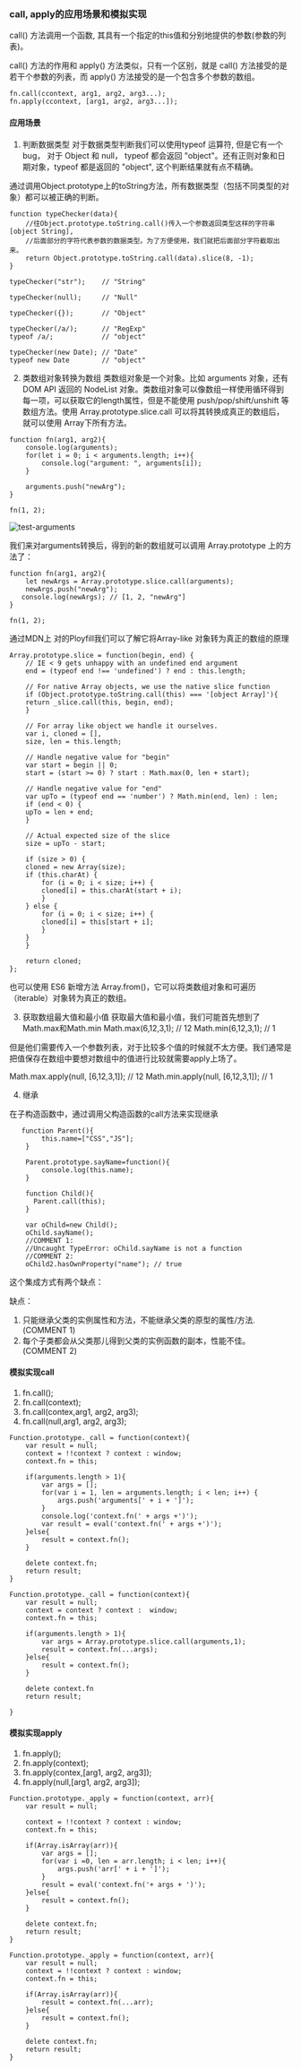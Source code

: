 ### call, apply的应用场景和模拟实现
call() 方法调用一个函数, 其具有一个指定的this值和分别地提供的参数(参数的列表)。

call() 方法的作用和 apply() 方法类似，只有一个区别，就是 call() 方法接受的是若干个参数的列表，而 apply() 方法接受的是一个包含多个参数的数组。

```
fn.call(ccontext, arg1, arg2, arg3...);
fn.apply(ccontext, [arg1, arg2, arg3...]);
```

#### 应用场景

1. 判断数据类型
对于数据类型判断我们可以使用typeof 运算符, 但是它有一个bug， 对于 Object 和 null， typeof 都会返回 "object"。还有正则对象和日期对象，typeof 都是返回的 "object", 这个判断结果就有点不精确。

通过调用Object.prototype上的toString方法，所有数据类型（包括不同类型的对象）都可以被正确的判断。
```
function typeChecker(data){
    //往Object.prototype.toString.call()传入一个参数返回类型这样的字符串[object String],
    //后面部分的字符代表参数的数据类型。为了方便使用，我们就把后面部分字符截取出来。
    return Object.prototype.toString.call(data).slice(8, -1);
}

typeChecker("str");    // "String"

typeChecker(null);     // "Null"

typeChecker({});       // "Object"

typeChecker(/a/);      // "RegExp"
typeof /a/;            // "object"

typeChecker(new Date); // "Date"
typeof new Date        // "object"
```

2. 类数组对象转换为数组
类数组对象是一个对象。比如 arguments 对象，还有DOM API 返回的 NodeList 对象。类数组对象可以像数组一样使用循环得到每一项，可以获取它的length属性，但是不能使用 push/pop/shift/unshift 等数组方法。使用 Array.prototype.slice.call 可以将其转换成真正的数组后，就可以使用 Array下所有方法。
```
function fn(arg1, arg2){
    console.log(arguments);
    for(let i = 0; i < arguments.length; i++){
        console.log("argument: ", arguments[i]);
    }

    arguments.push("newArg");
}

fn(1, 2);
```
![test-arguments](../image/知识点总结/call-apply的应用场景和模拟实现/test-arguments.png)


我们来对arguments转换后，得到的新的数组就可以调用 Array.prototype 上的方法了：
```
function fn(arg1, arg2){    
    let newArgs = Array.prototype.slice.call(arguments);
    newArgs.push("newArg");
   console.log(newArgs); // [1, 2, "newArg"]
}

fn(1, 2);
```
通过MDN上 对的Ployfill我们可以了解它将Array-like 对象转为真正的数组的原理

```
Array.prototype.slice = function(begin, end) {
    // IE < 9 gets unhappy with an undefined end argument
    end = (typeof end !== 'undefined') ? end : this.length;

    // For native Array objects, we use the native slice function
    if (Object.prototype.toString.call(this) === '[object Array]'){
    return _slice.call(this, begin, end); 
    }

    // For array like object we handle it ourselves.
    var i, cloned = [],
    size, len = this.length;

    // Handle negative value for "begin"
    var start = begin || 0;
    start = (start >= 0) ? start : Math.max(0, len + start);

    // Handle negative value for "end"
    var upTo = (typeof end == 'number') ? Math.min(end, len) : len;
    if (end < 0) {
    upTo = len + end;
    }

    // Actual expected size of the slice
    size = upTo - start;

    if (size > 0) {
    cloned = new Array(size);
    if (this.charAt) {
        for (i = 0; i < size; i++) {
        cloned[i] = this.charAt(start + i);
        }
    } else {
        for (i = 0; i < size; i++) {
        cloned[i] = this[start + i];
        }
    }
    }

    return cloned;
};
```
也可以使用 ES6 新增方法 Array.from()，它可以将类数组对象和可遍历（iterable）对象转为真正的数组。

3. 获取数组最大值和最小值
获取最大值和最小值，我们可能首先想到了Math.max和Math.min
Math.max(6,12,3,1); // 12
Math.min(6,12,3,1); // 1

但是他们需要传入一个参数列表，对于比较多个值的时候就不太方便。我们通常是把值保存在数组中要想对数组中的值进行比较就需要apply上场了。

Math.max.apply(null, [6,12,3,1]); // 12
Math.min.apply(null, [6,12,3,1]); // 1


4. 继承

在子构造函数中，通过调用父构造函数的call方法来实现继承

```
   function Parent(){
        this.name=["CSS","JS"];
    }

    Parent.prototype.sayName=function(){
		console.log(this.name);
	}

	function Child(){ 
      Parent.call(this);
    }

    var oChild=new Child();
    oChild.sayName(); 
    //COMMENT 1:
    //Uncaught TypeError: oChild.sayName is not a function
    //COMMENT 2:
    oChild2.hasOwnProperty("name"); // true
```

这个集成方式有两个缺点：

缺点：

1. 只能继承父类的实例属性和方法，不能继承父类的原型的属性/方法.(COMMENT 1)
2. 每个子类都会从父类那儿得到父类的实例函数的副本，性能不佳。(COMMENT 2)


#### 模拟实现call
1. fn.call();
2. fn.call(context);
3. fn.call(contex,arg1, arg2, arg3);
4. fn.call(null,arg1, arg2, arg3);
```
Function.prototype._call = function(context){
    var result = null;
    context = !!context ? context : window;    
    context.fn = this;

    if(arguments.length > 1){
        var args = [];
        for(var i = 1, len = arguments.length; i < len; i++) {
            args.push('arguments[' + i + ']');
        }
        console.log('context.fn(' + args +')');
        var result = eval('context.fn(' + args +')');
    }else{
        result = context.fn();
    }
    
    delete context.fn;
    return result;
}
```
```
Function.prototype._call = function(context){
    var result = null;
    context = context ? context :  window;
    context.fn = this;

    if(arguments.length > 1){
        var args = Array.prototype.slice.call(arguments,1);
        result = context.fn(...args);
    }else{
        result = context.fn();
    }

    delete context.fn
    return result;

}
```
#### 模拟实现apply
1. fn.apply();
2. fn.apply(context);
3. fn.apply(contex,[arg1, arg2, arg3]);
4. fn.apply(null,[arg1, arg2, arg3]);

```
Function.prototype._apply = function(context, arr){
    var result = null;

    context = !!context ? context : window;
    context.fn = this;

    if(Array.isArray(arr)){
        var args = [];
        for(var i =0, len = arr.length; i < len; i++){
            args.push('arr[' + i + ']');            
        }
        result = eval('context.fn('+ args + ')');
    }else{
        result = context.fn();
    }
    
    delete context.fn;
    return result;
}
```

```
Function.prototype._apply = function(context, arr){
    var result = null;
    context = !!context ? context : window;
    context.fn = this;

    if(Array.isArray(arr)){
        result = context.fn(...arr);
    }else{        
        result = context.fn();
    }

    delete context.fn;
    return result;
}
```

 